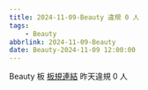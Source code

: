 ```yaml
---
title: 2024-11-09-Beauty 違規 0 人
tags:
    - Beauty
abbrlink: 2024-11-09-Beauty
date: Beauty-2024-11-09 12:00:00
---
```

Beauty 板 [板規連結](https://www.ptt.cc/bbs/Beauty/M.1630069980.A.84B.html)
昨天違規 0 人
